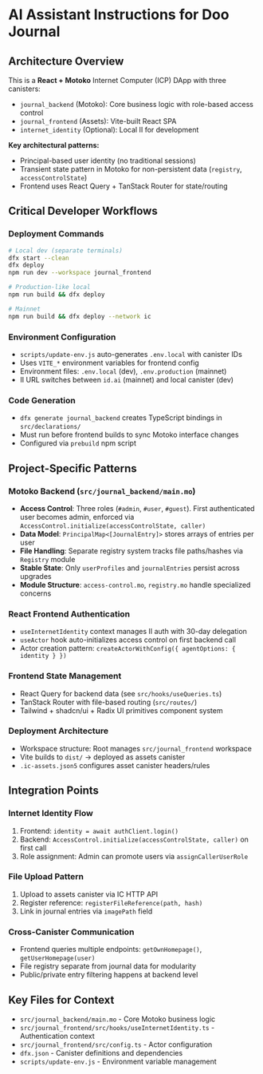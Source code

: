 # AI Assistant Instructions for Doo Journal

## Architecture Overview

This is a **React + Motoko** Internet Computer (ICP) DApp with three canisters:

- `journal_backend` (Motoko): Core business logic with role-based access control
- `journal_frontend` (Assets): Vite-built React SPA
- `internet_identity` (Optional): Local II for development

**Key architectural patterns:**

- Principal-based user identity (no traditional sessions)
- Transient state pattern in Motoko for non-persistent data (`registry`, `accessControlState`)
- Frontend uses React Query + TanStack Router for state/routing

## Critical Developer Workflows

### Deployment Commands

```bash
# Local dev (separate terminals)
dfx start --clean
dfx deploy
npm run dev --workspace journal_frontend

# Production-like local
npm run build && dfx deploy

# Mainnet
npm run build && dfx deploy --network ic
```

### Environment Configuration

- `scripts/update-env.js` auto-generates `.env.local` with canister IDs
- Uses `VITE_*` environment variables for frontend config
- Environment files: `.env.local` (dev), `.env.production` (mainnet)
- II URL switches between `id.ai` (mainnet) and local canister (dev)

### Code Generation

- `dfx generate journal_backend` creates TypeScript bindings in `src/declarations/`
- Must run before frontend builds to sync Motoko interface changes
- Configured via `prebuild` npm script

## Project-Specific Patterns

### Motoko Backend (`src/journal_backend/main.mo`)

- **Access Control**: Three roles (`#admin`, `#user`, `#guest`). First authenticated user becomes admin, enforced via `AccessControl.initialize(accessControlState, caller)`
- **Data Model**: `PrincipalMap<[JournalEntry]>` stores arrays of entries per user
- **File Handling**: Separate registry system tracks file paths/hashes via `Registry` module
- **Stable State**: Only `userProfiles` and `journalEntries` persist across upgrades
- **Module Structure**: `access-control.mo`, `registry.mo` handle specialized concerns

### React Frontend Authentication

- `useInternetIdentity` context manages II auth with 30-day delegation
- `useActor` hook auto-initializes access control on first backend call
- Actor creation pattern: `createActorWithConfig({ agentOptions: { identity } })`

### Frontend State Management

- React Query for backend data (see `src/hooks/useQueries.ts`)
- TanStack Router with file-based routing (`src/routes/`)
- Tailwind + shadcn/ui + Radix UI primitives component system

### Deployment Architecture

- Workspace structure: Root manages `src/journal_frontend` workspace
- Vite builds to `dist/` → deployed as assets canister
- `.ic-assets.json5` configures asset canister headers/rules

## Integration Points

### Internet Identity Flow

1. Frontend: `identity = await authClient.login()`
2. Backend: `AccessControl.initialize(accessControlState, caller)` on first call
3. Role assignment: Admin can promote users via `assignCallerUserRole`

### File Upload Pattern

1. Upload to assets canister via IC HTTP API
2. Register reference: `registerFileReference(path, hash)`
3. Link in journal entries via `imagePath` field

### Cross-Canister Communication

- Frontend queries multiple endpoints: `getOwnHomepage()`, `getUserHomepage(user)`
- File registry separate from journal data for modularity
- Public/private entry filtering happens at backend level

## Key Files for Context

- `src/journal_backend/main.mo` - Core Motoko business logic
- `src/journal_frontend/src/hooks/useInternetIdentity.ts` - Authentication context
- `src/journal_frontend/src/config.ts` - Actor configuration
- `dfx.json` - Canister definitions and dependencies
- `scripts/update-env.js` - Environment variable management
